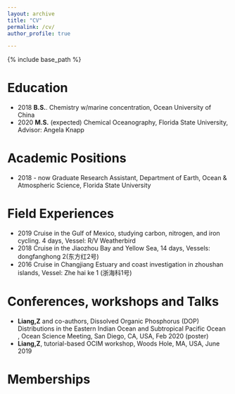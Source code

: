 ```yaml
---
layout: archive
title: "CV"
permalink: /cv/
author_profile: true

---
```


{% include base_path %}

Education
======
* 2018	**B.S.**. Chemistry w/marine concentration, Ocean University of China
* 2020	**M.S.** (expected) Chemical Oceanography, Florida State University, Advisor: Angela Knapp

Academic Positions
======
* 2018 - now	Graduate Research Assistant, Department of Earth, Ocean & Atmospheric Science, Florida State University 


Field Experiences
======
* 2019	Cruise in the  Gulf of Mexico, studying carbon, nitrogen, and iron cycling. 4 days, Vessel: R/V Weatherbird
* 2018	Cruise in the Jiaozhou Bay and Yellow Sea, 14 days, Vessels: dongfanghong 2(东方红2号)
* 2016	Cruise in Changjiang Estuary and coast investigation in zhoushan islands, Vessel: Zhe hai ke 1 (浙海科1号)



Conferences, workshops and Talks
======

* **Liang,Z** and co-authors, Dissolved Organic Phosphorus (DOP) Distributions in the Eastern Indian Ocean and Subtropical Pacific Ocean , Ocean Science Meeting, San Diego, CA, USA, Feb 2020 (poster)
* **Liang,Z**, tutorial-based OCIM workshop, Woods Hole, MA, USA, June 2019


Memberships
======

  


